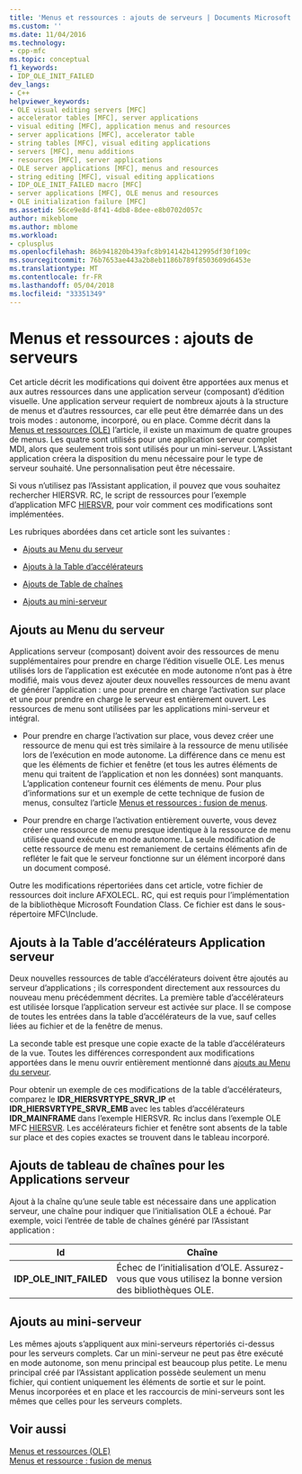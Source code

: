 ```yaml
---
title: 'Menus et ressources : ajouts de serveurs | Documents Microsoft'
ms.custom: ''
ms.date: 11/04/2016
ms.technology:
- cpp-mfc
ms.topic: conceptual
f1_keywords:
- IDP_OLE_INIT_FAILED
dev_langs:
- C++
helpviewer_keywords:
- OLE visual editing servers [MFC]
- accelerator tables [MFC], server applications
- visual editing [MFC], application menus and resources
- server applications [MFC], accelerator table
- string tables [MFC], visual editing applications
- servers [MFC], menu additions
- resources [MFC], server applications
- OLE server applications [MFC], menus and resources
- string editing [MFC], visual editing applications
- IDP_OLE_INIT_FAILED macro [MFC]
- server applications [MFC], OLE menus and resources
- OLE initialization failure [MFC]
ms.assetid: 56ce9e8d-8f41-4db8-8dee-e8b0702d057c
author: mikeblome
ms.author: mblome
ms.workload:
- cplusplus
ms.openlocfilehash: 86b941820b439afc8b914142b412995df30f109c
ms.sourcegitcommit: 76b7653ae443a2b8eb1186b789f8503609d6453e
ms.translationtype: MT
ms.contentlocale: fr-FR
ms.lasthandoff: 05/04/2018
ms.locfileid: "33351349"
---
```

# <a name="menus-and-resources-server-additions"></a>Menus et ressources : ajouts de serveurs
Cet article décrit les modifications qui doivent être apportées aux menus et aux autres ressources dans une application serveur (composant) d’édition visuelle. Une application serveur requiert de nombreux ajouts à la structure de menus et d’autres ressources, car elle peut être démarrée dans un des trois modes : autonome, incorporé, ou en place. Comme décrit dans la [Menus et ressources (OLE)](../mfc/menus-and-resources-ole.md) l’article, il existe un maximum de quatre groupes de menus. Les quatre sont utilisés pour une application serveur complet MDI, alors que seulement trois sont utilisés pour un mini-serveur. L’Assistant application créera la disposition du menu nécessaire pour le type de serveur souhaité. Une personnalisation peut être nécessaire.  
  
 Si vous n’utilisez pas l’Assistant application, il pouvez que vous souhaitez rechercher HIERSVR. RC, le script de ressources pour l’exemple d’application MFC [HIERSVR](../visual-cpp-samples.md), pour voir comment ces modifications sont implémentées.  
  
 Les rubriques abordées dans cet article sont les suivantes :  
  
-   [Ajouts au Menu du serveur](#_core_server_menu_additions)  
  
-   [Ajouts à la Table d’accélérateurs](#_core_server_application_accelerator_table_additions)  
  
-   [Ajouts de Table de chaînes](../mfc/menus-and-resources-container-additions.md)  
  
-   [Ajouts au mini-serveur](#_core_mini.2d.server_additions)  
  
##  <a name="_core_server_menu_additions"></a> Ajouts au Menu du serveur  
 Applications serveur (composant) doivent avoir des ressources de menu supplémentaires pour prendre en charge l’édition visuelle OLE. Les menus utilisés lors de l’application est exécutée en mode autonome n’ont pas à être modifié, mais vous devez ajouter deux nouvelles ressources de menu avant de générer l’application : une pour prendre en charge l’activation sur place et une pour prendre en charge le serveur est entièrement ouvert. Les ressources de menu sont utilisées par les applications mini-serveur et intégral.  
  
-   Pour prendre en charge l’activation sur place, vous devez créer une ressource de menu qui est très similaire à la ressource de menu utilisée lors de l’exécution en mode autonome. La différence dans ce menu est que les éléments de fichier et fenêtre (et tous les autres éléments de menu qui traitent de l’application et non les données) sont manquants. L’application conteneur fournit ces éléments de menu. Pour plus d’informations sur et un exemple de cette technique de fusion de menus, consultez l’article [Menus et ressources : fusion de menus](../mfc/menus-and-resources-menu-merging.md).  
  
-   Pour prendre en charge l’activation entièrement ouverte, vous devez créer une ressource de menu presque identique à la ressource de menu utilisée quand exécute en mode autonome. La seule modification de cette ressource de menu est remaniement de certains éléments afin de refléter le fait que le serveur fonctionne sur un élément incorporé dans un document composé.  
  
 Outre les modifications répertoriées dans cet article, votre fichier de ressources doit inclure AFXOLECL. RC, qui est requis pour l’implémentation de la bibliothèque Microsoft Foundation Class. Ce fichier est dans le sous-répertoire MFC\Include.  
  
##  <a name="_core_server_application_accelerator_table_additions"></a> Ajouts à la Table d’accélérateurs Application serveur  
 Deux nouvelles ressources de table d’accélérateurs doivent être ajoutés au serveur d’applications ; ils correspondent directement aux ressources du nouveau menu précédemment décrites. La première table d’accélérateurs est utilisée lorsque l’application serveur est activée sur place. Il se compose de toutes les entrées dans la table d’accélérateurs de la vue, sauf celles liées au fichier et de la fenêtre de menus.  
  
 La seconde table est presque une copie exacte de la table d’accélérateurs de la vue. Toutes les différences correspondent aux modifications apportées dans le menu ouvrir entièrement mentionné dans [ajouts au Menu du serveur](#_core_server_menu_additions).  
  
 Pour obtenir un exemple de ces modifications de la table d’accélérateurs, comparez le **IDR_HIERSVRTYPE_SRVR_IP** et **IDR_HIERSVRTYPE_SRVR_EMB** avec les tables d’accélérateurs **IDR_MAINFRAME** dans l’exemple HIERSVR. Rc inclus dans l’exemple OLE MFC [HIERSVR](../visual-cpp-samples.md). Les accélérateurs fichier et fenêtre sont absents de la table sur place et des copies exactes se trouvent dans le tableau incorporé.  
  
##  <a name="_core_string_table_additions_for_server_applications"></a> Ajouts de tableau de chaînes pour les Applications serveur  
 Ajout à la chaîne qu’une seule table est nécessaire dans une application serveur, une chaîne pour indiquer que l’initialisation OLE a échoué. Par exemple, voici l’entrée de table de chaînes généré par l’Assistant application :  
  
|Id|Chaîne|  
|--------|------------|  
|**IDP_OLE_INIT_FAILED**|Échec de l’initialisation d’OLE. Assurez-vous que vous utilisez la bonne version des bibliothèques OLE.|  
  
##  <a name="_core_mini.2d.server_additions"></a> Ajouts au mini-serveur  
 Les mêmes ajouts s’appliquent aux mini-serveurs répertoriés ci-dessus pour les serveurs complets. Car un mini-serveur ne peut pas être exécuté en mode autonome, son menu principal est beaucoup plus petite. Le menu principal créé par l’Assistant application possède seulement un menu fichier, qui contient uniquement les éléments de sortie et sur le point. Menus incorporées et en place et les raccourcis de mini-serveurs sont les mêmes que celles pour les serveurs complets.  
  
## <a name="see-also"></a>Voir aussi  
 [Menus et ressources (OLE)](../mfc/menus-and-resources-ole.md)   
 [Menus et ressource : fusion de menus](../mfc/menus-and-resources-menu-merging.md)

